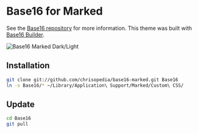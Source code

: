 # Base16 for Marked

See the [Base16 repository](https://github.com/chriskempson/base16) for more information.
This theme was built with [Base16 Builder](https://github.com/chriskempson/base16-builder).

![Base16 Marked Dark/Light](https://raw.github.com/chrisopedia/base16-marked/master/screenshot.png)

## Installation

```bash
git clone git://github.com/chrisopedia/base16-marked.git Base16
ln -s Base16/* ~/Library/Application\ Support/Marked/Custom\ CSS/
```

## Update

```bash
cd Base16
git pull
```

